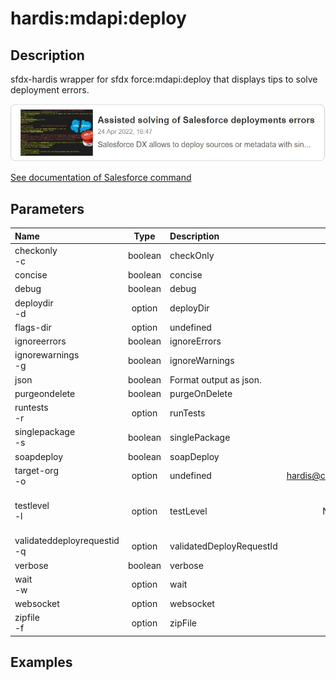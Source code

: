 <!-- This file has been generated with command 'sf hardis:doc:plugin:generate'. Please do not update it manually or it may be overwritten -->
# hardis:mdapi:deploy

## Description

sfdx-hardis wrapper for sfdx force:mdapi:deploy that displays tips to solve deployment errors.

[![Assisted solving of Salesforce deployments errors](https://github.com/hardisgroupcom/sfdx-hardis/raw/main/docs/assets/images/article-deployment-errors.jpg)](https://nicolas.vuillamy.fr/assisted-solving-of-salesforce-deployments-errors-47f3666a9ed0)

[See documentation of Salesforce command](https://developer.salesforce.com/docs/atlas.en-us.sfdx_cli_reference.meta/sfdx_cli_reference/cli_reference_force_mdapi.htm#cli_reference_force_mdapi_deploy)


## Parameters

|Name|Type|Description|Default|Required|Options|
|:---|:--:|:----------|:-----:|:------:|:-----:|
|checkonly<br/>-c|boolean|checkOnly||||
|concise|boolean|concise||||
|debug|boolean|debug||||
|deploydir<br/>-d|option|deployDir||||
|flags-dir|option|undefined||||
|ignoreerrors|boolean|ignoreErrors||||
|ignorewarnings<br/>-g|boolean|ignoreWarnings||||
|json|boolean|Format output as json.||||
|purgeondelete|boolean|purgeOnDelete||||
|runtests<br/>-r|option|runTests||||
|singlepackage<br/>-s|boolean|singlePackage||||
|soapdeploy|boolean|soapDeploy||||
|target-org<br/>-o|option|undefined|hardis@cityone.fr.intfluxne2|||
|testlevel<br/>-l|option|testLevel|NoTestRun||NoTestRun<br/>RunSpecifiedTests<br/>RunLocalTests<br/>RunAllTestsInOrg|
|validateddeployrequestid<br/>-q|option|validatedDeployRequestId||||
|verbose|boolean|verbose||||
|wait<br/>-w|option|wait|120|||
|websocket|option|websocket||||
|zipfile<br/>-f|option|zipFile||||

## Examples



